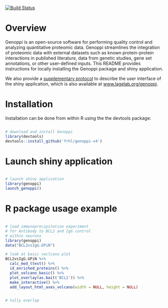 [![Build Status](https://travis-ci.com/frhl/genoppi-v4.svg?branch=master)](https://travis-ci.com/frhl/genoppi-v4)

# Overview

Genoppi is an open-source software for performing quality control and analyzing quantitative proteomic data. Genoppi streamlines the integration of proteomic data with external datasets such as known protein-protein interactions in published literature, data from genetic studies, gene set annotations, or other user-defined inputs. This README provides instructions for locally installing the Genoppi package and shiny application.

We also provide a [supplementary protocol](inst/shiny-examples/myapp/www/supplementary_protocol_20200414.pdf) to describe the user interface of the shiny application, which is also available at www.lagelab.org/genoppi.


# Installation

Installation can be done from within R using the the devtools package:

```R

# download and install Genoppi
library(devtools)
devtools::install_github('frhl/genoppi-v4')

```

# Launch shiny application

```R

# launch shiny application
library(genoppi)
launch_genoppi()

```

# R package usage example

```R

# load immunoprecipitation experiment
# for Antibody to BCL2 and IgG control 
# within neurons
library(genoppi)
data("BCL2vsIgG.GPiN")

# look at basic voclcano plot
BCL2vsIgG.GPiN %>% 
  calc_mod_ttest() %>% 
  id_enriched_proteins() %>%
  plot_volcano_basic() %>%
  plot_overlay(as.bait('BCL2')) %>% 
  make_interactive() %>%
  add_layout_html_axes_volcano(width = NULL, height = NULL)


# tally overlap
```



